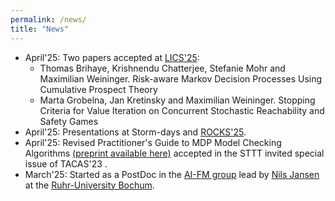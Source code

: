 ```yaml
---
permalink: /news/
title: "News"
---
```



- April'25: Two papers accepted at [LICS'25](https://lics.siglog.org/lics25/accepted.php): 
	* Thomas Brihaye, Krishnendu Chatterjee, Stefanie Mohr and Maximilian Weininger. Risk-aware Markov Decision Processes Using Cumulative Prospect Theory
	* Marta Grobelna, Jan Kretinsky and Maximilian Weininger. Stopping Criteria for Value Iteration on Concurrent Stochastic Reachability and Safety Games
- April'25: Presentations at Storm-days and [ROCKS'25](https://www.modestchecker.net/rocks2025/).
- April'25: Revised Practitioner's Guide to MDP Model Checking Algorithms [(preprint available here)](https://sjunges.github.io/files/revised_practitioners_guide.pdf) accepted in the STTT invited special issue of TACAS'23 .
- March'25: Started as a PostDoc in the [AI-FM group](https://informatik.rub.de/en/research/chairs/aifm/) lead by [Nils Jansen](https://nilsjansen.org/) at the [Ruhr-University Bochum](https://informatik.rub.de/en/).
